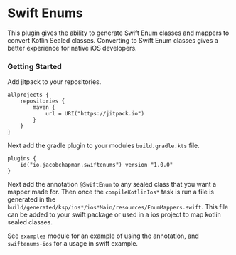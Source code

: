 # Swift Enums

This plugin gives the ability to generate Swift Enum classes and mappers to convert Kotlin Sealed classes. 
Converting to Swift Enum classes gives a better experience for native iOS developers.

### Getting Started

Add jitpack to your repositories.

````
allprojects {
    repositories {
        maven {
            url = URI("https://jitpack.io")
        }
    }
}
````

Next add the gradle plugin to your modules `build.gradle.kts` file.

````
plugins {
    id("io.jacobchapman.swiftenums") version "1.0.0"
}
````

Next add the annotation `@SwiftEnum` to any sealed class that you want a mapper made for. 
Then once the `compileKotlinIos*` task is run a file is generated in the `build/generated/ksp/ios*/ios*Main/resources/EnumMappers.swift`. 
This file can be added to your swift package or used in a ios project to map kotlin sealed classes. 

See `examples` module for an example of using the annotation, and `swiftenums-ios` for a usage in swift example.